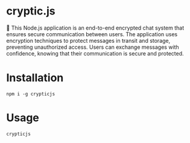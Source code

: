 # cryptic.js
💬 This Node.js application is an end-to-end encrypted chat system that ensures secure communication between users. The application uses encryption techniques to protect messages in transit and storage, preventing unauthorized access. Users can exchange messages with confidence, knowing that their communication is secure and protected.

# Installation  
```
npm i -g crypticjs
```

# Usage
```
crypticjs
```